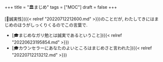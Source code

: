 +++
title = "🏛まじめ"
tags = ["MOC"]
draft = false
+++

[📝誠実性]({{< relref "20220712212600.md" >}})のことだが, わたしてきにはまじめのほうがしっくりくるのでこの言葉で.

-   [🎓まじめなガリ勉とは誠実であるということ]({{< relref "20220623195854.md" >}})
-   [🎓カウンセラーにあなたのよいところはまじめさと言われた]({{< relref "20220712213212.md" >}})
